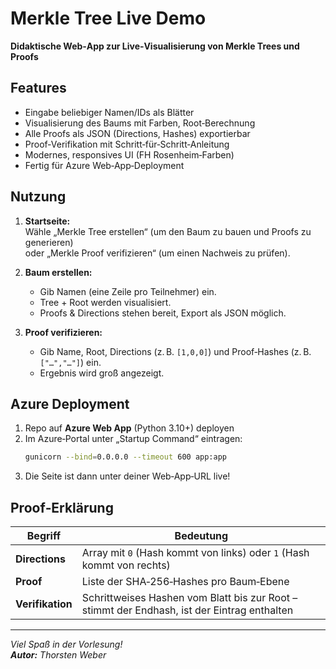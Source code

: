 # Merkle Tree Live Demo

**Didaktische Web‑App zur Live‑Visualisierung von Merkle Trees und Proofs**  


## Features

- Eingabe beliebiger Namen/IDs als Blätter  
- Visualisierung des Baums mit Farben, Root‑Berechnung  
- Alle Proofs als JSON (Directions, Hashes) exportierbar  
- Proof‑Verifikation mit Schritt‑für‑Schritt‑Anleitung  
- Modernes, responsives UI (FH Rosenheim‑Farben)  
- Fertig für Azure Web‑App‑Deployment

## Nutzung

1. **Startseite:**  
   Wähle „Merkle Tree erstellen“ (um den Baum zu bauen und Proofs zu generieren)  
   oder „Merkle Proof verifizieren“ (um einen Nachweis zu prüfen).

2. **Baum erstellen:**  
   - Gib Namen (eine Zeile pro Teilnehmer) ein.  
   - Tree + Root werden visualisiert.  
   - Proofs & Directions stehen bereit, Export als JSON möglich.

3. **Proof verifizieren:**  
   - Gib Name, Root, Directions (z. B. `[1,0,0]`) und Proof‑Hashes (z. B. `["…","…"]`) ein.  
   - Ergebnis wird groß angezeigt.

## Azure Deployment

1. Repo auf **Azure Web App** (Python 3.10+) deployen  
2. Im Azure‑Portal unter „Startup Command“ eintragen:  
   ```bash
   gunicorn --bind=0.0.0.0 --timeout 600 app:app
   ```
3. Die Seite ist dann unter deiner Web‑App‑URL live!

## Proof‑Erklärung

| Begriff      | Bedeutung                                                         |
|--------------|-------------------------------------------------------------------|
| **Directions** | Array mit `0` (Hash kommt von links) oder `1` (Hash kommt von rechts) |
| **Proof**      | Liste der SHA‑256‑Hashes pro Baum‑Ebene                          |
| **Verifikation** | Schrittweises Hashen vom Blatt bis zur Root – stimmt der Endhash, ist der Eintrag enthalten |

---

_Viel Spaß in der Vorlesung!_  
_**Autor:** Thorsten Weber_
